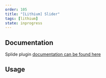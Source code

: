 ```yaml
---
order: 105
title: "[Lithium] Slider"
tags: [lithium]
state: inprogress
---
```


## Documentation

Splide plugin [documentation can be found here](https://splidejs.com/options/)

## Usage
